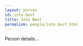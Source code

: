 ```yaml
---
layout: person
id: into.best
title: Into Best
permalink: people/into.best.html
---
```


Person details...